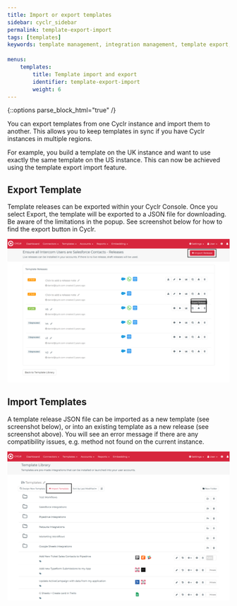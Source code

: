 ```yaml
---
title: Import or export templates
sidebar: cyclr_sidebar
permalink: template-export-import
tags: [templates]
keywords: template management, integration management, template export, template import

menus:
    templates:
        title: Template import and export
        identifier: template-export-import
        weight: 6
---
```

{::options parse_block_html="true" /}
<section class="card">
You can export templates from one Cyclr instance and import them to another. This allows you to keep templates in sync if you have Cyclr instances in multiple regions.

For example, you build a template on the UK instance and want to use exactly the same template on the US instance. This can now be achieved using the template export import feature.

Export Template
---------------

Template releases can be exported within your Cyclr Console. Once you select Export, the template will be exported to a JSON file for downloading. Be aware of the limitations in the popup. See screenshot below for how to find the export button in Cyclr.

![](./images/templates/template-export.png)


Import Templates
----------------

A template release JSON file can be imported as a new template (see screenshot below), or into an existing template as a new release (see screenshot above). You will see an error message if there are any compatibility issues, e.g. method not found on the current instance.

![](./images/templates/template-import.png)

</section>
